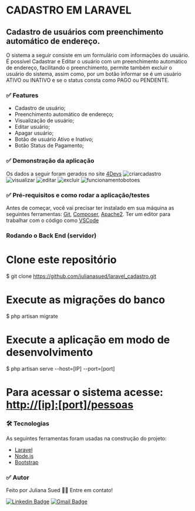 # CADASTRO EM LARAVEL

##  Cadastro de usuários com preenchimento automático de endereço.
O sistema a seguir consiste em um formulário com informações do usuário. É possível Cadastrar e Editar o usuário com um preenchimento automático de endereço, facilitando o preenchimento, permite também excluir o usuário do sistema, assim como, por um botão informar se é um usuário ATIVO ou INATIVO e se o status consta como PAGO ou PENDENTE.

### ✅ Features

- Cadastro de usuário;
- Preenchimento automático de endereço;
- Visualização de usuário;
- Editar usuário;
- Apagar usuário;
- Botão de usuário Ativo e Inativo;
- Botão Status de Pagamento;

### ✅ Demonstração da aplicação
Os dados a seguir foram gerados no site [4Devs](https://www.4devs.com.br/)
![criarcadastro](https://user-images.githubusercontent.com/68984567/175822342-557f26a3-464b-468c-b351-2f4f2d44a450.gif)
![visualizar](https://user-images.githubusercontent.com/68984567/175822352-c7196396-a8d7-40ab-97fc-e2c71c1c2915.gif)
![editar](https://user-images.githubusercontent.com/68984567/175822366-5c7b348b-2300-4afc-aed6-5c5e585e5e10.gif)
![excluir](https://user-images.githubusercontent.com/68984567/175822377-191cd794-666a-4bf2-b216-098fd7df8cd5.gif)
![funcionamentobotoes](https://user-images.githubusercontent.com/68984567/175822363-47ab4396-6f3d-4bd4-8236-e3adb62b78d8.gif)


### ✅ Pré-requisitos e como rodar a aplicação/testes

Antes de começar, você vai precisar ter instalado em sua máquina as seguintes ferramentas:
[Git](https://git-scm.com), [Composer](https://getcomposer.org/download/), [Apache2](https://httpd.apache.org/download.cgi). 
Ter um editor para trabalhar com o código como [VSCode](https://code.visualstudio.com/)

### Rodando o Back End (servidor)

# Clone este repositório
$ git clone <https://github.com/julianasued/laravel_cadastro.git>

# Execute as migrações do banco
$ php artisan migrate

# Execute a aplicação em modo de desenvolvimento
$ php artisan serve --host=[IP] --port=[port]

# Para acessar o sistema acesse: <http://[ip]:[port]/pessoas>

### 🛠 Tecnologias

As seguintes ferramentas foram usadas na construção do projeto:

- [Laravel](https://laravel.com/)
- [Node.js](https://nodejs.org/en/)
- [Bootstrap](https://getbootstrap.com/)

### ✅ Autor

Feito por Juliana Sued 👋🏽 Entre em contato!

[![Linkedin Badge](https://img.shields.io/badge/-Juliana-blue?style=flat-square&logo=Linkedin&logoColor=white&link=https://www.linkedin.com/in/juliana-sued-896b89206/)](https://www.linkedin.com/in/juliana-sued-896b89206/) 
[![Gmail Badge](https://img.shields.io/badge/-julianasuedcc@gmail.com-c14438?style=flat-square&logo=Gmail&logoColor=white&link=mailto:julianasuedcc@gmail.com)](mailto:julianasuedcc@gmail.com)
